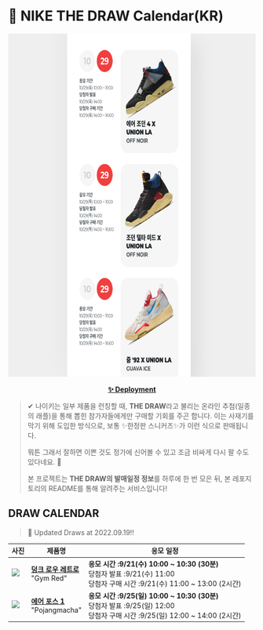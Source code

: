 # 👟 NIKE THE DRAW Calendar(KR)

<div align="center">
  <a href="https://junhoyeo.github.io/NIKE-THE-DRAW-Calendar/">
    <img src="./docs/images/preview.png" alt="Preview image of deployed application" height="700px" width="700px" />
  </a>
</div>

<p align="center">
  <a href="https://junhoyeo.github.io/NIKE-THE-DRAW-Calendar/">
    <strong>✨ Deployment</strong>
  </a>
</p>

> ✔ 나이키는 일부 제품을 런칭할 때, **THE DRAW**라고 불리는 온라인 추첨(일종의 래플)을 통해 뽑힌 참가자들에게만 구매할 기회를 주곤 합니다. 이는 사재기를 막기 위해 도입한 방식으로, 보통 ✨한정판 스니커즈✨가 이런 식으로 판매됩니다.
>
> 뭐튼 그래서 잘하면 이쁜 것도 정가에 신어볼 수 있고 조금 비싸게 다시 팔 수도 있다네요. 🤭
>
> 본 프로젝트는 **THE DRAW의 발매일정 정보**를 하루에 한 번 모은 뒤, 본 레포지토리의 README를 통해 알려주는 서비스입니다!

## DRAW CALENDAR

<!-- DRAW CALENDAR: START -->

> 👟 Updated Draws at 2022.09.19‼️

| 사진 | 제품명 | 응모 일정 |
| --- | ---- | ------- |
| <img src="https://static-breeze.nike.co.kr/kr/ko_kr/cmsstatic/product/DD1391-602/3b173982-dbee-4f56-92f1-26a5411319d8_primary.jpg?snkrBrowse" width="256" /> | <a href="https://www.nike.com/kr/launch/t/men/fw/nike-sportswear/DD1391-602/BjF978/nike-dunk-low-retro"><strong>덩크 로우 레트로</strong><br /></a> "Gym Red" | <strong>응모 시간 :9/21(수) 10:00 ~ 10:30 (30분)</strong><br />당첨자 발표 :9/21(수) 11:00<br />당첨자 구매 시간 :9/21(수) 11:00 ~ 13:00 (2시간) |
| <img src="https://static-breeze.nike.co.kr/kr/ko_kr/cmsstatic/product/04ee34d4-df9a-4fc2-b22d-92c15c1a1eeb_primary.jpg?snkrBrowse" width="256" /> | <a href="https://www.nike.com/kr/launch/t/men/fw/nike-sportswear/DX3141-861/7rN8T1h1S9cg/air-force-1-07-lv8"><strong>에어 포스 1</strong><br /></a> "Pojangmacha" | <strong>응모 시간 :9/25(일) 10:00 ~ 10:30 (30분)</strong><br />당첨자 발표 :9/25(일) 12:00<br />당첨자 구매 시간 :9/25(일) 12:00 ~ 14:00 (2시간) |

<!-- DRAW CALENDAR: END -->
